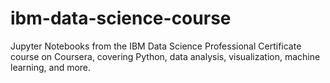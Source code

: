 # ibm-data-science-course
Jupyter Notebooks from the IBM Data Science Professional Certificate course on Coursera, covering Python, data analysis, visualization, machine learning, and more.
